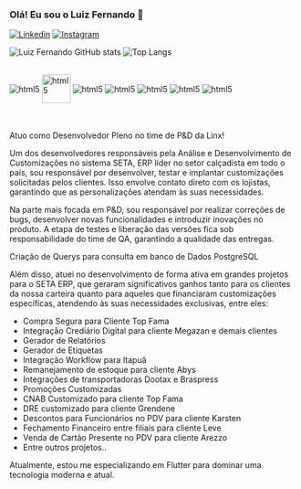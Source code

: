 ### Olá! Eu sou o Luiz Fernando 👋

[![Linkedin](https://img.shields.io/badge/LinkedIn-0077B5?style=for-the-badge&logo=linkedin&logoColor=white)](https://www.linkedin.com/in/luizfernando19992019/)
[![Instagram](https://img.shields.io/badge/Instagram-E4405F?style=for-the-badge&logo=instagram&logoColor=white)](https://www.instagram.com/luizfernando_rds/)

![Luiz Fernando GitHub stats](https://github-readme-stats.vercel.app/api?username=LuizFernandords&show_icons=true&theme=dracula)
![Top Langs](https://github-readme-stats.vercel.app/api/top-langs/?username=anuraghazra&hide_progress=true)

<div style="display: inline_block"><br/>
  <img align="center" alt="html5" src="https://img.shields.io/badge/PostgreSQL-316192?style=for-the-badge&logo=postgresql&logoColor=white"/>
  <img align="center" alt="html5" src="https://dbdb.io/media/logos/visualfoxpro.png" width="50" height="50"/>
  <img align="center" alt="html5" src="https://img.shields.io/badge/Flutter-02569B?style=for-the-badge&logo=flutter&logoColor=white"/>
   <img align="center" alt="html5" src="https://img.shields.io/badge/Dart-0175C2?style=for-the-badge&logo=dart&logoColor=white"/>
  <img align="center" alt="html5" src="https://img.shields.io/badge/MySQL-00000F?style=for-the-badge&logo=mysql&logoColor=white"/>
  <img align="center" alt="html5" src="https://img.shields.io/badge/GIT-E44C30?style=for-the-badge&logo=git&logoColor=white"/>
  <img align="center" alt="html5" src="https://img.shields.io/badge/Delphi_RAD_Studio-B22222?style=for-the-badge&logo=delphi&logoColor=white"/>
</div><br/><br/>



Atuo como Desenvolvedor Pleno no time de P&D da Linx!

Um dos desenvolvedores responsáveis pela Análise e Desenvolvimento de Customizações no sistema SETA, ERP líder no setor calçadista em todo o país, sou responsável por desenvolver, testar e implantar customizações solicitadas pelos clientes. Isso envolve contato direto com os lojistas, garantindo que as personalizações atendam às suas necessidades. 

Na parte mais focada em P&D, sou responsável por realizar correções de bugs, desenvolver novas funcionalidades e introduzir inovações no produto. A etapa de testes e liberação das versões fica sob responsabilidade do time de QA, garantindo a qualidade das entregas.

Criação de Querys para consulta em banco de Dados PostgreSQL

Além disso, atuei no desenvolvimento de forma ativa em grandes projetos para o SETA ERP, que geraram significativos ganhos tanto para os clientes da nossa carteira quanto para aqueles que financiaram customizações específicas, atendendo às suas necessidades exclusivas, entre eles:

- Compra Segura para Cliente Top Fama
- Integração Crediário Digital para cliente Megazan e demais clientes
- Gerador de Relatórios
- Gerador de Etiquetas
- Integração Workflow para Itapuã
- Remanejamento de estoque para cliente Abys
- Integrações de transportadoras Dootax e Braspress
- Promoções Customizadas
- CNAB Customizado para cliente Top Fama
- DRE customizado para cliente Grendene
- Descontos para Funcionários no PDV para cliente Karsten
- Fechamento Financeiro entre filiais para cliente Leve
- Venda de Cartão Presente no PDV para cliente Arezzo
- Entre outros projetos..

Atualmente, estou me especializando em Flutter para dominar uma tecnologia moderna e atual.
